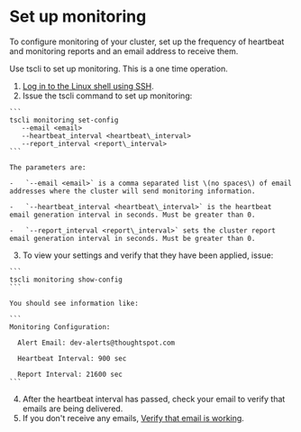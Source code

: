# Set up monitoring

To configure monitoring of your cluster, set up the frequency of heartbeat and monitoring reports and an email address to receive them.

Use tscli to set up monitoring. This is a one time operation.

1.   [Log in to the Linux shell using SSH](login_console.html#). 
2.   Issue the tscli command to set up monitoring: 

    ```
    tscli monitoring set-config 
       --email <email> 
       --heartbeat_interval <heartbeat\_interval>
       --report_interval <report\_interval>
    ```

    The parameters are:

    -   `--email <email>` is a comma separated list \(no spaces\) of email addresses where the cluster will send monitoring information.

    -   `--heartbeat_interval <heartbeat\_interval>` is the heartbeat email generation interval in seconds. Must be greater than 0.

    -   `--report_interval <report\_interval>` sets the cluster report email generation interval in seconds. Must be greater than 0.

3.   To view your settings and verify that they have been applied, issue: 

    ```
    tscli monitoring show-config
    ```

    You should see information like:

    ```
    Monitoring Configuration: 
    
      Alert Email: dev-alerts@thoughtspot.com
    
      Heartbeat Interval: 900 sec
    
      Report Interval: 21600 sec
    ```

4.   After the heartbeat interval has passed, check your email to verify that emails are being delivered. 
5.   If you don't receive any emails, [Verify that email is working](setup_email.html#). 

